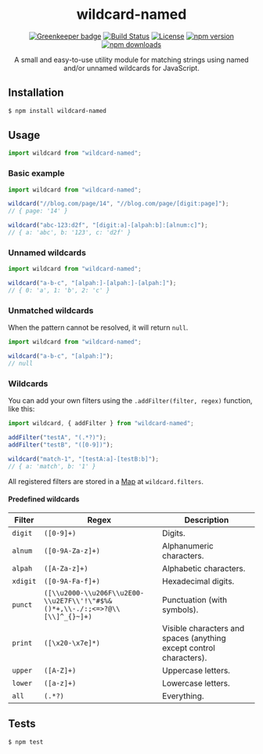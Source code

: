 <div align="center">
  <h1>wildcard-named</h1>

[![Greenkeeper badge](https://badges.greenkeeper.io/Bartozzz/wildcard-named.svg)](https://greenkeeper.io/)
[![Build Status](https://img.shields.io/travis/Bartozzz/wildcard-named.svg)](https://travis-ci.org/Bartozzz/wildcard-named/)
[![License](https://img.shields.io/github/license/Bartozzz/wildcard-named.svg)](LICENSE)
[![npm version](https://img.shields.io/npm/v/wildcard-named.svg)](https://www.npmjs.com/package/wildcard-named)
[![npm downloads](https://img.shields.io/npm/dt/wildcard-named.svg)](https://www.npmjs.com/package/wildcard-named)
<br>

A small and easy-to-use utility module for matching strings using named and/or unnamed wildcards for JavaScript.

</div>

## Installation

```bash
$ npm install wildcard-named
```

## Usage

```javascript
import wildcard from "wildcard-named";
```

### Basic example

```javascript
import wildcard from "wildcard-named";

wildcard("//blog.com/page/14", "//blog.com/page/[digit:page]");
// { page: '14' }

wildcard("abc-123:d2f", "[digit:a]-[alpah:b]:[alnum:c]");
// { a: 'abc', b: '123', c: 'd2f' }
```

### Unnamed wildcards

```javascript
import wildcard from "wildcard-named";

wildcard("a-b-c", "[alpah:]-[alpah:]-[alpah:]");
// { 0: 'a', 1: 'b', 2: 'c' }
```

### Unmatched wildcards

When the pattern cannot be resolved, it will return `null`.

```javascript
import wildcard from "wildcard-named";

wildcard("a-b-c", "[alpah:]");
// null
```

### Wildcards

You can add your own filters using the `.addFilter(filter, regex)` function, like this:

```javascript
import wildcard, { addFilter } from "wildcard-named";

addFilter("testA", "(.*?)");
addFilter("testB", "([0-9])");

wildcard("match-1", "[testA:a]-[testB:b]");
// { a: 'match', b: '1' }
```

All registered filters are stored in a [Map](https://developer.mozilla.org/en-US/docs/Web/JavaScript/Reference/Global_Objects/Map) at `wildcard.filters`.

#### Predefined wildcards

| Filter   | Regex                                                                       | Description                                                         |
| -------- | --------------------------------------------------------------------------- | ------------------------------------------------------------------- |
| `digit`  | `([0-9]+)`                                                                  | Digits.                                                             |
| `alnum`  | `([0-9A-Za-z]+)`                                                            | Alphanumeric characters.                                            |
| `alpah`  | `([A-Za-z]+)`                                                               | Alphabetic characters.                                              |
| `xdigit` | `([0-9A-Fa-f]+)`                                                            | Hexadecimal digits.                                                 |
| `punct`  | `([\\u2000-\\u206F\\u2E00-\\u2E7F\\'!\"#$%&()*+,\\-./:;<=>?@\\[\\]^_{}~]+)` | Punctuation (with symbols).                                         |
| `print`  | `([\x20-\x7e]*)`                                                            | Visible characters and spaces (anything except control characters). |
| `upper`  | `([A-Z]+)`                                                                  | Uppercase letters.                                                  |
| `lower`  | `([a-z]+)`                                                                  | Lowercase letters.                                                  |
| `all`    | `(.*?)`                                                                     | Everything.                                                         |

## Tests

```bash
$ npm test
```

